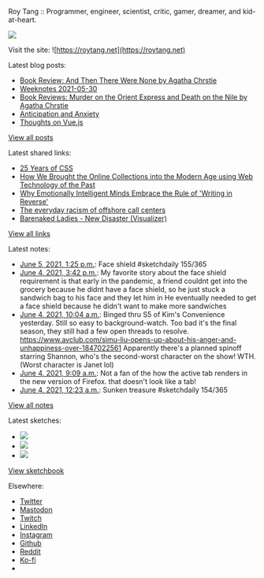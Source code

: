Roy Tang :: Programmer, engineer, scientist, critic, gamer, dreamer, and kid-at-heart.

![](https://roytang.net/static/img/profile.jpg)

Visit the site: ![https://roytang.net](https://roytang.net)

Latest blog posts:

- [Book Review: And Then There Were None by Agatha Chrstie](https://roytang.net/2021/06/and-then-there-were-none/)
- [Weeknotes 2021-05-30](https://roytang.net/2021/05/weeknotes-2021-05-30/)
- [Book Reviews: Murder on the Orient Express and Death on the Nile by Agatha Chrstie](https://roytang.net/2021/05/orient-express-nile/)
- [Anticipation and Anxiety](https://roytang.net/2021/05/anticipation/)
- [Thoughts on Vue.js](https://roytang.net/2021/05/vuejs/)

[View all posts](https://roytang.net/blog)

Latest shared links:

- [25 Years of CSS](https://roytang.net/2021/06/25-years-of-css/)
- [How We Brought the Online Collections into the Modern Age using Web Technology of the Past](https://roytang.net/2021/06/how-we-brought-the-online-collections-into-the-modern-age-using-web-technology-of-the-past/)
- [Why Emotionally Intelligent Minds Embrace the Rule of &#x27;Writing in Reverse&#x27;](https://roytang.net/2021/06/why-emotionally-intelligent-minds-embrace-the-rule-of-writing-in-reverse/)
- [The everyday racism of offshore call centers](https://roytang.net/2021/06/the-everyday-racism-of-offshore-call-centers/)
- [Barenaked Ladies - New Disaster (Visualizer)](https://roytang.net/2021/06/barenaked-ladies-new-disaster-visualizer/)

[View all links](https://roytang.net/links)

Latest notes:

- [June 5, 2021, 1:25 p.m.](https://roytang.net/2021/06/1401047445371441156/): Face shield #sketchdaily 155/365
- [June 4, 2021, 3:42 p.m.](https://roytang.net/2021/06/1400719659335229441/): My favorite story about the face shield requirement is that early in the pandemic, a friend couldnt get into the grocery because he didnt have a face shield, so he just stuck a sandwich bag to his face and they let him in He eventually needed to get a face shield because he didn&#x27;t want to make more sandwiches
- [June 4, 2021, 10:04 a.m.](https://roytang.net/2021/06/1400634591166156805/): Binged thru S5 of Kim&#x27;s Convenience yesterday. Still so easy to background-watch. Too bad it&#x27;s the final season, they still had a few open threads to resolve. https://www.avclub.com/simu-liu-opens-up-about-his-anger-and-unhappiness-over-1847022561 Apparently there&#x27;s a planned spinoff starring Shannon, who&#x27;s the second-worst character on the show! WTH. (Worst character is Janet lol)
- [June 4, 2021, 9:09 a.m.](https://roytang.net/2021/06/1400620815381524480/): Not a fan of the how the active tab renders in the new version of Firefox. that doesn&#x27;t look like a tab!
- [June 4, 2021, 12:23 a.m.](https://roytang.net/2021/06/1400488388902326274/): Sunken treasure #sketchdaily 154/365

[View all notes](https://roytang.net/notes)

Latest sketches:


- ![](https://roytang.net/media/cache/a1/c5/a1c50cee2479c0f60e9af9a2315a042f.jpg)
- ![](https://roytang.net/media/cache/ae/10/ae10c13772852e5ada7da1cbe5c9f7bc.jpg)
- ![](https://roytang.net/media/cache/40/13/4013839ea40de775940895762984cef6.jpg)

[View sketchbook](https://roytang.net/albums/sketchbook)


Elsewhere:

- [Twitter](https://twitter.com/roytang)
- [Mastodon](https://mastodon.technology/@roytang)
- [Twitch](https://twitch.tv/twitchyroy)
- [LinkedIn](https://www.linkedin.com/in/roytang)
- [Instagram](https://instagram.com/roytang0400)
- [Github](https://github.com/roytang)
- [Reddit](https://reddit.com/u/hungryroy)
- [Ko-fi](https://ko-fi.com/roytang)
- [](mailto:hello@roytang.net)